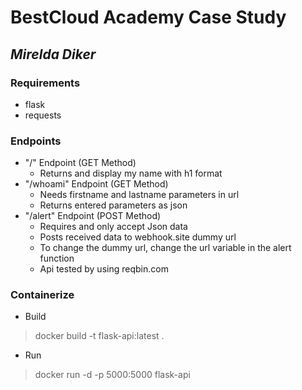 #  **BestCloud Academy Case Study**  

##  _Mirelda Diker_  

### Requirements
- flask 
- requests

### Endpoints
- "/" Endpoint (GET Method) 
    - Returns and display my name with h1 format
- "/whoami" Endpoint (GET Method) 
    - Needs firstname and lastname parameters in url 
    - Returns entered parameters as json 
- "/alert" Endpoint (POST Method) 
    - Requires and only accept Json data
    - Posts received data to webhook.site dummy url 
    - To change the dummy url, change the url variable in the alert function 
    - Api tested by using reqbin.com

### Containerize 
- Build 
>docker build -t flask-api:latest .
- Run
>docker run -d -p 5000:5000 flask-api  

